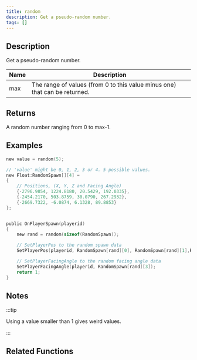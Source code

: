 ```yaml
---
title: random
description: Get a pseudo-random number.
tags: []
---
```


<LowercaseNote />

## Description

Get a pseudo-random number.

| Name | Description                                                                |
| ---- | -------------------------------------------------------------------------- |
| max  | The range of values (from 0 to this value minus one) that can be returned. |

## Returns

A random number ranging from 0 to max-1.

## Examples

```c
new value = random(5);

// 'value' might be 0, 1, 2, 3 or 4. 5 possible values.
new Float:RandomSpawn[][4] =
{
    // Positions, (X, Y, Z and Facing Angle)
    {-2796.9854, 1224.8180, 20.5429, 192.0335},
    {-2454.2170, 503.8759, 30.0790, 267.2932},
    {-2669.7322, -6.0874, 6.1328, 89.8853}
};


public OnPlayerSpawn(playerid)
{
    new rand = random(sizeof(RandomSpawn));

    // SetPlayerPos to the random spawn data
    SetPlayerPos(playerid, RandomSpawn[rand][0], RandomSpawn[rand][1],RandomSpawn[rand][2]);

    // SetPlayerFacingAngle to the random facing angle data
    SetPlayerFacingAngle(playerid, RandomSpawn[rand][3]);
    return 1;
}
```

## Notes

:::tip

Using a value smaller than 1 gives weird values.

:::

## Related Functions
